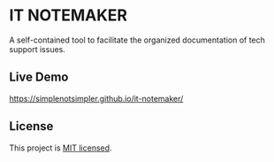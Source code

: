 # IT NOTEMAKER

A self-contained tool to facilitate the organized documentation of tech support issues.

## Live Demo
https://simplenotsimpler.github.io/it-notemaker/

## License

This project is [MIT licensed](./LICENSE).
